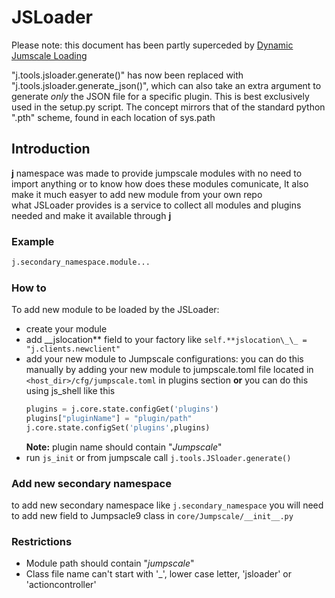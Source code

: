 # JSLoader

Please note: this document has been partly superceded by 
[Dynamic Jumscale Loading](../Internals/dynamicloading.md)

"j.tools.jsloader.generate()" has now been replaced with
"j.tools.jsloader.generate\_json()", which can also take an
extra argument to generate *only* the JSON file for a specific
plugin.  This is best exclusively used in the setup.py script.
The concept mirrors that of the standard python ".pth" scheme,
found in each location of sys.path

## Introduction

**j** namespace was made to provide jumpscale modules with no need to import anything or to know how does these modules comunicate,
It also make it much easyer to add new module from your own repo  
what JSLoader provides is a service to collect all modules and plugins needed and make it available through **j**

### Example

```python
j.secondary_namespace.module...
```

### How to

To add new module to be loaded by the JSLoader:

* create your module
* add \_\_jslocation** field to your factory like ```self.**jslocation\_\_ = "j.clients.newclient"```
* add your new module to Jumpscale configurations:
  you can do this manually by adding your new module to jumpscale.toml file located in `<host_dir>/cfg/jumpscale.toml` in plugins section
  **or** you can do this using js_shell like this
  ```python
  plugins = j.core.state.configGet('plugins')
  plugins["pluginName"] = "plugin/path"
  j.core.state.configSet('plugins',plugins)
  ```
  **Note:** plugin name should contain "_Jumpscale_"
* run `js_init` or from jumpscale call `j.tools.JSloader.generate()`

### Add new secondary namespace

to add new secondary namespace like `j.secondary_namespace` you will need to add new field to Jumpsacle9 class in `core/Jumpscale/__init__.py`

### Restrictions

* Module path should contain "_jumpscale_"
* Class file name can't start with '\_', lower case letter, 'jsloader' or
  'actioncontroller'
